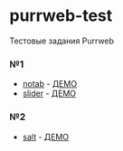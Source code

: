 # purrweb-test
 Тестовые задания Purrweb
 
 ### №1
 - [notab](https://github.com/pourtothefl0or/purrweb-test/tree/main/notab) - [ДЕМО](https://pourtothefl0or.github.io/purrweb-test/notab/)
 - [slider](https://github.com/pourtothefl0or/purrweb-test/tree/main/slider) - [ДЕМО](https://pourtothefl0or.github.io/purrweb-test/slider/)

 ### №2
 - [salt](https://github.com/pourtothefl0or/purrweb-test/tree/main/salt) - [ДЕМО](https://pourtothefl0or.github.io/purrweb-test/salt/)